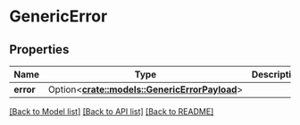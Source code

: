 # GenericError

## Properties

Name | Type | Description | Notes
------------ | ------------- | ------------- | -------------
**error** | Option<[**crate::models::GenericErrorPayload**](genericErrorPayload.md)> |  | [optional]

[[Back to Model list]](../README.md#documentation-for-models) [[Back to API list]](../README.md#documentation-for-api-endpoints) [[Back to README]](../README.md)


